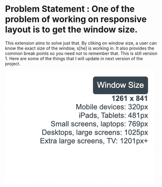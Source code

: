 # Problem Statement : One of the problem of working on responsive layout is to get the window size.
This extension aims to solve just that. By cliking on window size, a user can know the exact size of the window, 
s[he] is working in. It also provides the common break points so you need not to remember that.
This is still version 1. Here are some of the things that I will update in next version of the project.

![alt text](./example.png)